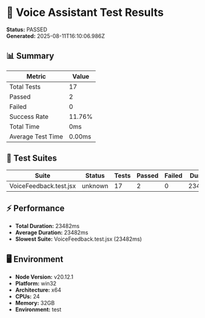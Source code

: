 
# 🎤 Voice Assistant Test Results

**Status:** PASSED  
**Generated:** 2025-08-11T16:10:06.986Z

## 📊 Summary

| Metric | Value |
|--------|-------|
| Total Tests | 17 |
| Passed | 2 |
| Failed | 0 |
| Success Rate | 11.76% |
| Total Time | 0ms |
| Average Test Time | 0.00ms |



## 🧪 Test Suites

| Suite | Status | Tests | Passed | Failed | Duration |
|-------|--------|-------|--------|--------|----------|
| VoiceFeedback.test.jsx | unknown | 17 | 2 | 0 | 23482ms |



## ⚡ Performance

- **Total Duration:** 23482ms
- **Average Duration:** 23482ms
- **Slowest Suite:** VoiceFeedback.test.jsx (23482ms)

## 🖥️ Environment

- **Node Version:** v20.12.1
- **Platform:** win32
- **Architecture:** x64
- **CPUs:** 24
- **Memory:** 32GB
- **Environment:** test
  